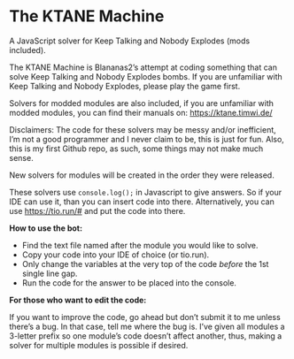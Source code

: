 # The KTANE Machine
A JavaScript solver for Keep Talking and Nobody Explodes (mods included).

The KTANE Machine is Blananas2’s attempt at coding something that can solve Keep Talking and Nobody Explodes bombs. If you are unfamiliar with Keep Talking and Nobody Explodes, please play the game first.

Solvers for modded modules are also included, if you are unfamiliar with modded modules, you can find their manuals on: https://ktane.timwi.de/

Disclaimers: 
The code for these solvers may be messy and/or inefficient, I’m not a good programmer and I never claim to be, this is just for fun.
Also, this is my first Github repo, as such, some things may not make much sense.

New solvers for modules will be created in the order they were released.

These solvers use `console.log();` in Javascript to give answers. So if your IDE can use it, than you can insert code into there. Alternatively, you can use https://tio.run/# and put the code into there.

**How to use the bot:**
- Find the text file named after the module you would like to solve.
- Copy your code into your IDE of choice (or tio.run).
- Only change the variables at the very top of the code _before_ the 1st single line gap.
- Run the code for the answer to be placed into the console.

**For those who want to edit the code:**

If you want to improve the code, go ahead but don’t submit it to me unless there’s a bug. In that case, tell me where the bug is.
I’ve given all modules a 3-letter prefix so one module’s code doesn’t affect another, thus, making a solver for multiple modules is possible if desired.
